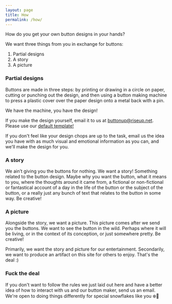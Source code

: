 ```yaml
---
layout: page
title: How
permalink: /how/
---
```


How do you get your own button designs in your hands?

We want three things from you in exchange for buttons:

1. Partial designs
1. A story
1. A picture

### Partial designs
Buttons are made in three steps: by printing or drawing in a circle on paper, cutting or punching out the design, and then using a button making machine to press a plastic cover over the paper design onto a metal back with a pin.

We have the machine, you have the design!

If you make the design yourself, email it to us at [buttonup@riseup.net](mailto:buttonup@riseup.net). Please use our [default template!](/template)

If you don't feel like your design chops are up to the task, email us the idea you have with as much visual and emotional information as you can, and we'll make the design for you.

### A story
We ain’t giving you the buttons for nothing. We want a story! Something related to the button design. Maybe why you want the button, what it means to you, where the thoughts around it came from, a fictional or non-fictional or fantastical account of a day in the life of the button or the subject of the button, or a really just any bunch of text that relates to the button in some way. Be creative!
### A picture
Alongside the story, we want a picture. This picture comes after we send you the buttons. We want to see the button in the wild. Perhaps where it will be living, or in the context of its conception, or just somewhere pretty. Be creative!


Primarily, we want the story and picture for our entertainment. Secondarily, we want to produce an artifact on this site for others to enjoy. That's the deal :)

### Fuck the deal

If you don't want to follow the rules we just laid out here and have a better idea of how to interact with us and our button maker, send us an email. We're open to doing things differently for special snowflakes like you ❄️💖
